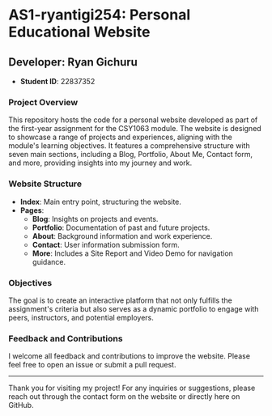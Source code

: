 ﻿# AS1-ryantigi254: Personal Educational Website

## Developer: Ryan Gichuru
- **Student ID**: 22837352

### Project Overview
This repository hosts the code for a personal website developed as part of the first-year assignment for the CSY1063 module. The website is designed to showcase a range of projects and experiences, aligning with the module's learning objectives. It features a comprehensive structure with seven main sections, including a Blog, Portfolio, About Me, Contact form, and more, providing insights into my journey and work.

### Website Structure
- **Index**: Main entry point, structuring the website.
- **Pages**:
  - **Blog**: Insights on projects and events.
  - **Portfolio**: Documentation of past and future projects.
  - **About**: Background information and work experience.
  - **Contact**: User information submission form.
  - **More**: Includes a Site Report and Video Demo for navigation guidance.

### Objectives
The goal is to create an interactive platform that not only fulfills the assignment's criteria but also serves as a dynamic portfolio to engage with peers, instructors, and potential employers.

### Feedback and Contributions
I welcome all feedback and contributions to improve the website. Please feel free to open an issue or submit a pull request.

---

Thank you for visiting my project! For any inquiries or suggestions, please reach out through the contact form on the website or directly here on GitHub.
